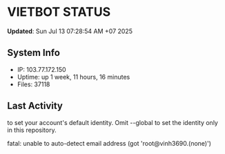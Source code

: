 # VIETBOT STATUS
**Updated**: Sun Jul 13 07:28:54 AM +07 2025

## System Info
- IP: 103.77.172.150
- Uptime: up 1 week, 11 hours, 16 minutes
- Files: 37118

## Last Activity

to set your account's default identity.
Omit --global to set the identity only in this repository.

fatal: unable to auto-detect email address (got 'root@vinh3690.(none)')
